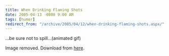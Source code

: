 ```yaml
---
title: When Drinking Flaming Shots
date: 2005-04-13 -0800 9:00 AM
tags: [humor]
redirect_from: "/archive/2005/04/12/when-drinking-flaming-shots.aspx/"
---
```


...be sure not to spill...(animated gif)

Image removed. Download from
[here](https://haacked.com/images/FlamingDrink.zip "animated gif").

